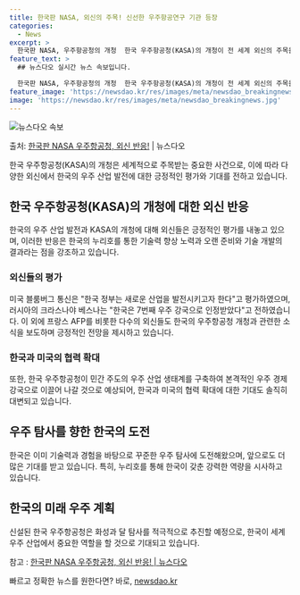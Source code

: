 ```yaml
---
title: 한국판 NASA, 외신의 주목! 신선한 우주항공연구 기관 등장
categories:
  - News
excerpt: >
  한국판 NASA, 우주항공청의 개청  한국 우주항공청(KASA)의 개청이 전 세계 외신의 주목을 받고 있습니…
feature_text: >
  ## 뉴스다오 실시간 뉴스 속보입니다.

  한국판 NASA, 우주항공청의 개청  한국 우주항공청(KASA)의 개청이 전 세계 외신의 주목을 받고 있습니…
feature_image: 'https://newsdao.kr/res/images/meta/newsdao_breakingnews.jpg'
image: 'https://newsdao.kr/res/images/meta/newsdao_breakingnews.jpg'
---
```


![뉴스다오 속보](https://newsdao.kr/res/images/meta/newsdao_breakingnews.jpg)

<p>출처: <a href="https://newsdao.kr/4562" rel="dofollow">한국판 NASA 우주항공청, 외신 반응!</a> | 뉴스다오</p>

<p data-ke-size="size16">한국 우주항공청(KASA)의 개청은 세계적으로 주목받는 중요한 사건으로, 이에 따라 다양한 외신에서 한국의 우주 산업 발전에 대한 긍정적인 평가와 기대를 전하고 있습니다.</p>
<h2 data-ke-size="size26">한국 우주항공청(KASA)의 개청에 대한 외신 반응</h2>
<p data-ke-size="size16">한국의 우주 산업 발전과 KASA의 개청에 대해 외신들은 긍정적인 평가를 내놓고 있으며, 이러한 반응은 한국의 누리호를 통한 기술력 향상 노력과 오랜 준비와 기술 개발의 결과라는 점을 강조하고 있습니다.</p>

<h3 data-ke-size="size24">외신들의 평가</h3>
<p data-ke-size="size16">미국 블룸버그 통신은 "한국 정부는 새로운 산업을 발전시키고자 한다"고 평가하였으며, 러시아의 크라스나야 베스나는 "한국은 7번째 우주 강국으로 인정받았다"고 전하였습니다. 이 외에 프랑스 AFP를 비롯한 다수의 외신들도 한국의 우주항공청 개청과 관련한 소식을 보도하며 긍정적인 전망을 제시하고 있습니다.</p>

<h3 data-ke-size="size24">한국과 미국의 협력 확대</h3>
<p data-ke-size="size16">또한, 한국 우주항공청이 민간 주도의 우주 산업 생태계를 구축하여 본격적인 우주 경제 강국으로 이끌어 나갈 것으로 예상되어, 한국과 미국의 협력 확대에 대한 기대도 솔직히 대변되고 있습니다.</p>

<h2 data-ke-size="size26">우주 탐사를 향한 한국의 도전</h2>
<p data-ke-size="size16">한국은 이미 기술력과 경험을 바탕으로 꾸준한 우주 탐사에 도전해왔으며, 앞으로도 더 많은 기대를 받고 있습니다. 특히, 누리호를 통해 한국이 갖춘 강력한 역량을 시사하고 있습니다.</p>

<h2 data-ke-size="size26">한국의 미래 우주 계획</h2>
<p data-ke-size="size16">신설된 한국 우주항공청은 화성과 달 탐사를 적극적으로 추진할 예정으로, 한국이 세계 우주 산업에서 중요한 역할을 할 것으로 기대되고 있습니다.</p>

참고 : <a href="https://newsdao.kr/4562">한국판 NASA 우주항공청, 외신 반응! | 뉴스다오</a> 

빠르고 정확한 뉴스를 원한다면? 바로, <a href="https://newsdao.kr" rel="dofollow">newsdao.kr</a>


